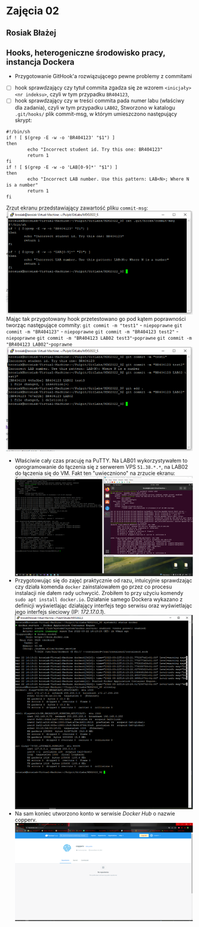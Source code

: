# Zajęcia 02 
## Rosiak Błażej
## Hooks, heterogeniczne środowisko pracy, instancja Dockera
- Przygotowanie GitHook'a rozwiązującego pewne problemy z commitami
 - [ ] hook sprawdzający czy tytuł commita zgadza się ze wzorem `<inicjały><nr indeksu>`, czyli w tym przypadku `BR404123`,
 - [ ] hook sprawdzający czy w treści commita pada numer labu (właściwy dla zadania), czyli w tym przypadku `LAB02`,
Stworzono w katalogu `.git/hooks/` plik commit-msg, w którym umieszczono następujący skrypt:
```
#!/bin/sh
if ! [ $(grep -E -w -o 'BR404123' "$1") ]
then
        echo "Incorrect student id. Try this one: BR404123"
        return 1
fi
if ! [ $(grep -E -w -o 'LAB[0-9]*' "$1") ]
then
        echo "Incorrect LAB number. Use this pattern: LAB<N>; Where N is a number"
        return 1
fi
```
Zrzut ekranu przedstawiający zawartość pliku `commit-msg`:
![](2.png)
Mając tak przygotowany hook przetestowano go pod kątem poprawności tworząc następujące commity:
`git commit -m "test1"` - `niepoprawne`
`git commit -m "BR404123"` - `niepoprawne`
`git commit -m "BR404123 test2"` - `niepoprawne`
`git commit -m "BR404123 LAB02 test3"`-`poprawne`
`git commit -m "BR404123 LAB02"`-`poprawne`
![](1.png)
- Właściwie cały czas pracuję na PuTTY. Na LAB01 wykorzystywałem to oprogramowanie do łączenia się z serwerem VPS `51.38.*.*`, na LAB02 do łączenia się do VM. Fakt ten "uwieczniono" na zrzucie ekranu:
![](3.png)
- Przygotowując się do zajęć praktycznie od razu, intuicyjnie sprawdzając czy działa komenda `docker` zainstalowałem go przez co procesu instalacji nie dałem rady uchwycić. Zrobiłem to przy użyciu komendy `sudo apt install docker.io`.
Działanie samego Dockera wykazano z definicji wyświetlając działający interfejs tego serwisu oraz wyświetlając jego interfejs sieciowy (IP: *172.17.0.1*).
![](4.png)
- Na sam koniec utworzono konto w serwisie *Docker Hub* o nazwie copperv.
![](5.png)
